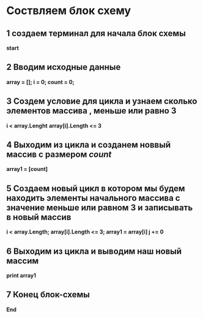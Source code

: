 # Соствляем блок схему
## 1 создаем терминал для начала блок схемы
**start**
## 2 Вводим исходные данные 
**array = []; i = 0; count = 0;**
## 3 Создем условие для цикла и узнаем сколько элементов массива , меньше или равно 3
**i < array.Lenght**
**array[i].Length  <= 3**
## 4 Выходим из цикла и созданем новвый массив с размером *count*
**array1 = [count]**
## 5 Создаем новый цикл в котором мы будем находить элементы начального массива с значение меньше или равном 3 и записывать в новый массив
**i < array.Length; array[i].Length  <= 3; array1 = array[i] j += 0**
## 6 Выходим из цикла и выводим наш новый массим 
**print array1**
## 7 Конец блок-схемы
**End**